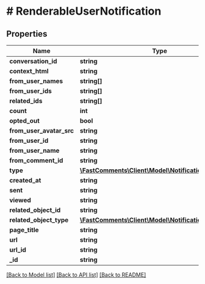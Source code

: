 # # RenderableUserNotification

## Properties

Name | Type | Description | Notes
------------ | ------------- | ------------- | -------------
**conversation_id** | **string** |  | [optional]
**context_html** | **string** |  | [optional]
**from_user_names** | **string[]** |  | [optional]
**from_user_ids** | **string[]** |  | [optional]
**related_ids** | **string[]** |  | [optional]
**count** | **int** |  | [optional]
**opted_out** | **bool** |  |
**from_user_avatar_src** | **string** |  | [optional]
**from_user_id** | **string** |  | [optional]
**from_user_name** | **string** |  | [optional]
**from_comment_id** | **string** |  | [optional]
**type** | [**\FastComments\Client\Model\NotificationType**](NotificationType.md) |  |
**created_at** | **string** |  |
**sent** | **string** |  |
**viewed** | **string** |  |
**related_object_id** | **string** |  |
**related_object_type** | [**\FastComments\Client\Model\NotificationObjectType**](NotificationObjectType.md) |  |
**page_title** | **string** |  | [optional]
**url** | **string** |  |
**url_id** | **string** |  |
**_id** | **string** |  |

[[Back to Model list]](../../README.md#models) [[Back to API list]](../../README.md#endpoints) [[Back to README]](../../README.md)
